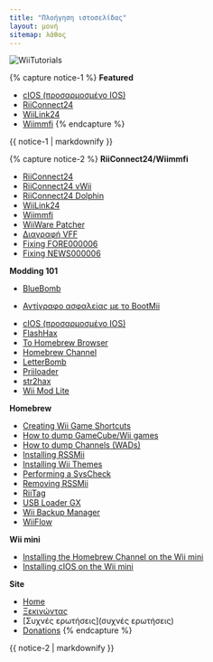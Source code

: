 ```yaml
---
title: "Πλοήγηση ιστοσελίδας"
layout: μονή
sitemap: λάθος
---
```


![WiiTutorials](/images/WiiTutorials.jpg)

{% capture notice-1 %}
**Featured**

+ [cIOS (προσαρμοσμένο IOS)](cios)
+ [RiiConnect24](riiconnect24)
+ [WiiLink24](wiilink24)
+ [Wiimmfi](wiimmfi)
{% endcapture %}
<div class="notice--info">{{ notice-1 | markdownify }}</div>

{% capture notice-2 %}
**RiiConnect24/Wiimmfi**
+ [RiiConnect24](riiconnect24)
+ [RiiConnect24 vWii](riiconnect24-vwii)
+ [RiiConnect24 Dolphin](riiconnect24-dolphin)
+ [WiiLink24](wiilink24)
+ [Wiimmfi](wiimmfi)
+ [WiiWare Patcher](wiiwarepatcher)
+ [Διαγραφή VFF](deleting-vffs)
+ [Fixing FORE000006](riiconnect24-batteryfix)
+ [Fixing NEWS000006](news000006)

**Modding 101**
+ [BlueBomb](bluebomb)
* [Αντίγραφο ασφαλείας με το BootMii](bootmii)
+ [cIOS (προσαρμοσμένο IOS)](cios)
+ [FlashHax](flashhax)
+ [Το Homebrew Browser](hbb)
+ [Homebrew Channel](hbc)
+ [LetterBomb](letterbomb)
+ [Priiloader](priiloader)
+ [str2hax](str2hax)
+ [Wii Mod Lite](wiimodlite)

**Homebrew**
+ [Creating Wii Game Shortcuts](wiigsc)
+ [How to dump GameCube/Wii games](dump-games)
+ [How to dump Channels (WADs)](dump-wads)
+ [Installing RSSMii](rssmii)
+ [Installing Wii Themes](themes)
+ [Performing a SysCheck](syscheck)
+ [Removing RSSMii](rssmii-remove)
+ [RiiTag](riitag)
+ [USB Loader GX](usbloadergx)
+ [Wii Backup Manager](wiibackupmanager)
+ [WiiFlow](wiiflow)

**Wii mini**
+ [Installing the Homebrew Channel on the Wii mini](hbc-mini)
+ [Installing cIOS on the Wii mini](cios-mini)

**Site**
+ [Home](/)
+ [Ξεκινώντας](ξεκινώντας)
+ [Συχνές ερωτήσεις](συχνές ερωτήσεις)
+ [Donations](donations)
{% endcapture %}
<div class="notice--primary">{{ notice-2 | markdownify }}</div>
